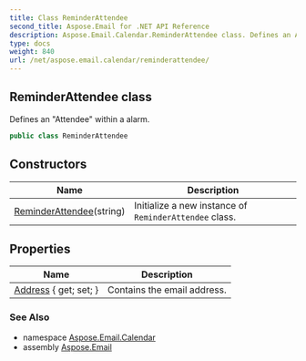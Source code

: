 ```yaml
---
title: Class ReminderAttendee
second_title: Aspose.Email for .NET API Reference
description: Aspose.Email.Calendar.ReminderAttendee class. Defines an Attendee within a alarm
type: docs
weight: 840
url: /net/aspose.email.calendar/reminderattendee/
---
```

## ReminderAttendee class

Defines an "Attendee" within a alarm.

```csharp
public class ReminderAttendee
```

## Constructors

| Name | Description |
| --- | --- |
| [ReminderAttendee](reminderattendee/)(string) | Initialize a new instance of `ReminderAttendee` class. |

## Properties

| Name | Description |
| --- | --- |
| [Address](../../aspose.email.calendar/reminderattendee/address/) { get; set; } | Contains the email address. |

### See Also

* namespace [Aspose.Email.Calendar](../../aspose.email.calendar/)
* assembly [Aspose.Email](../../)



